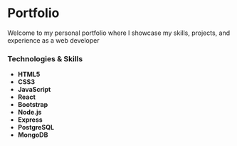 # Portfolio

Welcome to my personal portfolio where I showcase my skills, projects, and experience as a web developer

### Technologies & Skills

- **HTML5**
- **CSS3**
- **JavaScript**
- **React**
- **Bootstrap**
- **Node.js**
- **Express**
- **PostgreSQL**
- **MongoDB**
